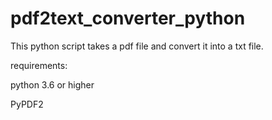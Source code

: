 # pdf2text_converter_python

This python script takes a pdf file and convert it into a txt file.

requirements:

python 3.6 or higher

PyPDF2